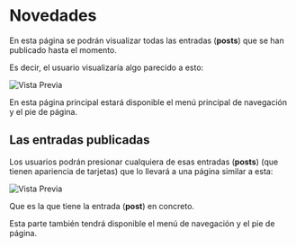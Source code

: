 # Novedades

En esta página se podrán visualizar todas las entradas (**posts**) que se han publicado hasta el momento.

Es decir, el usuario visualizaría algo parecido a esto:

![Vista Previa](https://i.ibb.co/3RyC23j/imagen.png)

En esta página principal estará disponible el menú principal de navegación y el pie de página.

## Las entradas publicadas

Los usuarios podrán presionar cualquiera de esas entradas (**posts**) (que tienen apariencia de tarjetas) que lo llevará a una página similar a esta:

![Vista Previa](https://i.ibb.co/xJK6twt/imagen.png)

Que es la que tiene la entrada (**post**) en concreto.

Esta parte también tendrá disponible el menú de navegación y el pie de página.
